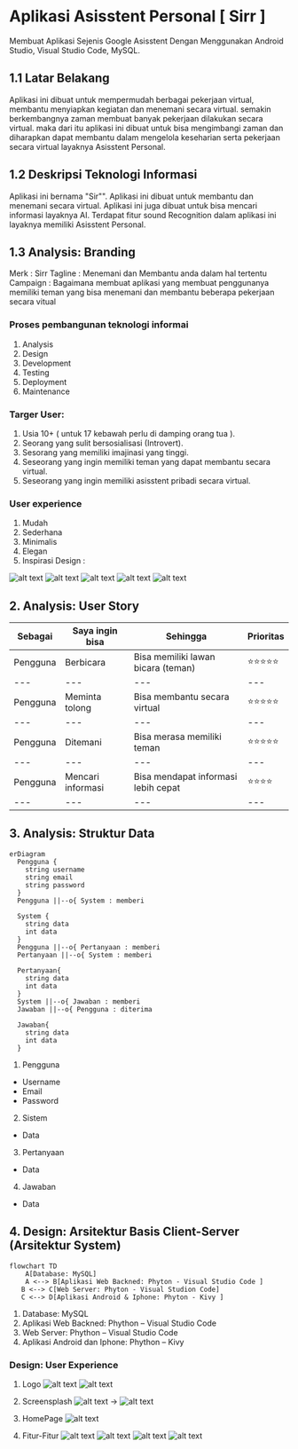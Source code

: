 # Aplikasi Asisstent Personal [ Sirr ]
Membuat Aplikasi Sejenis Google Asisstent Dengan Menggunakan Android Studio, Visual Studio Code, MySQL.

## 1.1 Latar Belakang
Aplikasi ini dibuat untuk mempermudah berbagai pekerjaan virtual, membantu menyiapkan kegiatan dan menemani secara virtual. semakin berkembangnya zaman membuat banyak pekerjaan dilakukan secara virtual. maka dari itu aplikasi ini dibuat untuk bisa mengimbangi zaman dan diharapkan dapat membantu dalam mengelola keseharian serta pekerjaan secara virtual layaknya Asisstent Personal.



## 1.2 Deskripsi Teknologi Informasi
Aplikasi ini bernama "Sir"". Aplikasi ini dibuat untuk membantu dan menemani secara virtual. Aplikasi ini juga dibuat untuk bisa mencari informasi layaknya AI. Terdapat fitur sound Recognition dalam aplikasi ini layaknya memiliki Asisstent Personal.

## 1.3 Analysis: Branding
Merk : Sirr
Tagline : Menemani dan Membantu anda dalam hal tertentu
Campaign : Bagaimana membuat aplikasi yang membuat penggunanya memiliki teman yang bisa menemani dan membantu beberapa pekerjaan secara vitual

### Proses pembangunan teknologi informai 
1.	Analysis
2.	Design
3.	Development
4.	Testing
5.	Deployment
6.	Maintenance

### Targer User:
1.	Usia 10+ ( untuk 17 kebawah perlu di damping orang tua ).
2.	Seorang yang sulit bersosialisasi (Introvert).
3.	Sesorang yang memiliki imajinasi yang tinggi.
4.	Seseorang yang ingin memiliki teman yang dapat membantu secara virtual.
5.	Seseorang yang ingin memiliki asisstent pribadi secara virtual.

### User experience 
1.	Mudah
2.	Sederhana
3.	Minimalis
4.	Elegan
5.	Inspirasi Design :


![alt text](https://github.com/Xion-Enfys/achmad-rdhs/blob/main/design%20-%20inspiration%201.png?raw=true)
![alt text](https://github.com/Xion-Enfys/achmad-rdhs/blob/main/design%20-%20inspiration%202.png?raw=true)
![alt text](https://github.com/Xion-Enfys/achmad-rdhs/blob/main/design%20-%20inspiration%203.png?raw=true)
![alt text](https://github.com/Xion-Enfys/achmad-rdhs/blob/main/design%20-%20inspiration%204.png?raw=true)
![alt text](https://github.com/Xion-Enfys/achmad-rdhs/blob/main/design%20-%20inspiration%205.png?raw=true)

## 2. Analysis: User Story

Sebagai |	Saya ingin bisa |	Sehingga |	Prioritas
--- | --- | --- | ---
Pengguna |	Berbicara |	Bisa memiliki lawan bicara (teman)|	⭐⭐⭐⭐⭐
--- | --- | --- | ---
Pengguna |	Meminta tolong |	Bisa membantu secara virtual |	⭐⭐⭐⭐⭐
--- | --- | --- | ---
Pengguna |	Ditemani |	Bisa merasa memiliki teman	|⭐⭐⭐⭐⭐
--- | --- | --- | ---
Pengguna |	Mencari informasi  |	Bisa mendapat informasi lebih cepat	|⭐⭐⭐⭐
--- | --- | --- | ---

## 3. Analysis: Struktur Data
```mermaid
erDiagram
  Pengguna {
    string username
    string email
    string password
  }
  Pengguna ||--o{ System : memberi
  
  System {
    string data
    int data
  }
  Pengguna ||--o{ Pertanyaan : memberi 
  Pertanyaan ||--o{ System : memberi

  Pertanyaan{
    string data
    int data
  } 
  System ||--o{ Jawaban : memberi 
  Jawaban ||--o{ Pengguna : diterima

  Jawaban{
    string data
    int data
  }
```
1.	Pengguna
-	Username
-	Email
-	Password

2.	Sistem
-	Data 

3. Pertanyaan
- Data

4. Jawaban
- Data

## 4. Design: Arsitektur Basis Client-Server (Arsitektur System)
```mermaid
flowchart TD
    A[Database: MySQL]
    A <--> B[Aplikasi Web Backned: Phyton - Visual Studio Code ]
   B <--> C[Web Server: Phyton - Visual Studion Code]
   C <--> D[Aplikasi Android & Iphone: Phyton - Kivy ]
```
1.	Database: MySQL
2.	Aplikasi Web Backned: Phython – Visual Studio Code
3.	Web Server: Phython – Visual Studio Code
4.	Aplikasi Android dan Iphone: Phython – Kivy

### Design: User Experience
1. Logo
   ![alt text](https://github.com/Xion-Enfys/achmad-rdhs/blob/main/logo%20sirr.png?raw=true)
   ![alt text](https://github.com/Xion-Enfys/achmad-rdhs/blob/main/logo.png?raw=true)

2. Screensplash
   ![alt text](https://github.com/Xion-Enfys/achmad-rdhs/blob/main/1.png?raw=true) -> ![alt text](https://github.com/Xion-Enfys/achmad-rdhs/blob/main/2.png?raw=true)

3. HomePage
   ![alt text](https://github.com/Xion-Enfys/achmad-rdhs/blob/main/3.png?raw=true)

4. Fitur-Fitur
   ![alt text](https://github.com/Xion-Enfys/achmad-rdhs/blob/main/4.png?raw=true)
   ![alt text](https://github.com/Xion-Enfys/achmad-rdhs/blob/main/5.png?raw=true)
   ![alt text](https://github.com/Xion-Enfys/achmad-rdhs/blob/main/6.png?raw=true)
   ![alt text](https://github.com/Xion-Enfys/achmad-rdhs/blob/main/7.png?raw=true)
